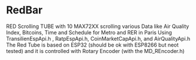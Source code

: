 # RedBar
RED Scrolling TUBE with 10 MAX72XX scrolling various Data like Air Quality Index, Bitcoins, Time and Schedule for Metro and RER in Paris 
Using  TransilienEspApi.h , RatpEspApi.h, CoinMarketCapApi.h, and AirQualityApi.h
The Red Tube is based on ESP32 (should be ok with ESP8266 but neot tested) and it is controlled with Rotary Encoder (with the MD_REncoder.h)
